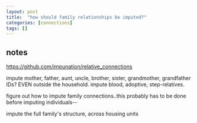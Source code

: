 ```yaml
---
layout: post
title:  "how should family relationships be imputed?"
categories: [connections]
tags: []
---
```


## notes

https://github.com/impunation/relative_connections

impute mother, father, aunt, uncle, brother, sister, grandmother, grandfather IDs?  EVEN outside the household.  impute blood, adoptive, step-relatives.

figure out how to impute family connections..this probably has to be done before imputing individuals--

impute the full family's structure, across housing units

